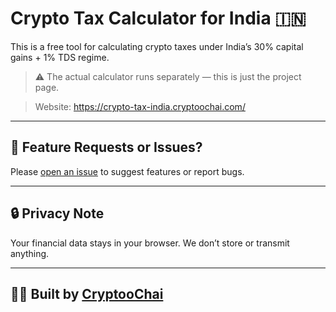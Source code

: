 # Crypto Tax Calculator for India 🇮🇳

This is a free tool for calculating crypto taxes under India’s 30% capital gains + 1% TDS regime.

> ⚠️ The actual calculator runs separately — this is just the project page.

> Website: https://crypto-tax-india.cryptoochai.com/
---

## 📢 Feature Requests or Issues?

Please [open an issue](https://github.com/CryptooChai/crypto-tax-calc-help/issues) to suggest features or report bugs.

---

## 🔒 Privacy Note

Your financial data stays in your browser. We don’t store or transmit anything.

---

## 👨‍💻 Built by [CryptooChai](https://www.youtube.com/@CryptooChai)
